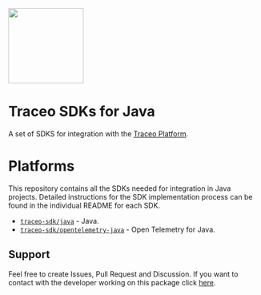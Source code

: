 <img src="https://github.com/traceo-dev/traceo/blob/develop/public/packages/app/public/traceo-fav.PNG" width="150px">

# Traceo SDKs for Java

A set of SDKS for integration with the [Traceo Platform](https://github.com/traceo-dev/traceo).

# Platforms
This repository contains all the SDKs needed for integration in Java projects. Detailed instructions for the SDK implementation process can be found in the individual README for each SDK.

- [`traceo-sdk/java`](https://github.com/traceo-dev/traceo-java/tree/master/traceo-sdk) - Java.
- [`traceo-sdk/opentelemetry-java`](https://github.com/traceo-dev/traceo-java/tree/master/traceo-sdk-opentelemetry) - Open Telemetry for Java.

## Support
Feel free to create Issues, Pull Request and Discussion. If you want to contact with the developer working on this package click [here](mailto:piotr.szewczyk.software@gmail.com).

